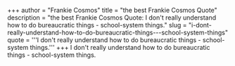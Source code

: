 +++
author = "Frankie Cosmos"
title = "the best Frankie Cosmos Quote"
description = "the best Frankie Cosmos Quote: I don't really understand how to do bureaucratic things - school-system things."
slug = "i-dont-really-understand-how-to-do-bureaucratic-things---school-system-things"
quote = '''I don't really understand how to do bureaucratic things - school-system things.'''
+++
I don't really understand how to do bureaucratic things - school-system things.
